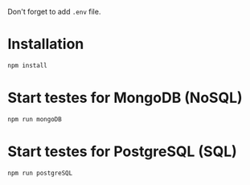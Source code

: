 Don't forget to add ```.env``` file.

# Installation
``` bash
npm install
```

# Start testes for MongoDB (NoSQL)
``` bash
npm run mongoDB
```

# Start testes for PostgreSQL (SQL)
``` bash
npm run postgreSQL
```
